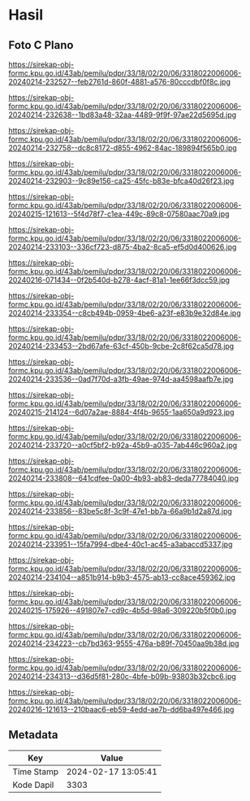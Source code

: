 # Hasil

## Foto C Plano

https://sirekap-obj-formc.kpu.go.id/43ab/pemilu/pdpr/33/18/02/20/06/3318022006006-20240214-232527--feb2761d-860f-4881-a576-80cccdbf0f8c.jpg

https://sirekap-obj-formc.kpu.go.id/43ab/pemilu/pdpr/33/18/02/20/06/3318022006006-20240214-232638--1bd83a48-32aa-4489-9f9f-97ae22d5695d.jpg

https://sirekap-obj-formc.kpu.go.id/43ab/pemilu/pdpr/33/18/02/20/06/3318022006006-20240214-232758--dc8c8172-d855-4962-84ac-189894f565b0.jpg

https://sirekap-obj-formc.kpu.go.id/43ab/pemilu/pdpr/33/18/02/20/06/3318022006006-20240214-232903--9c89e156-ca25-45fc-b83e-bfca40d26f23.jpg

https://sirekap-obj-formc.kpu.go.id/43ab/pemilu/pdpr/33/18/02/20/06/3318022006006-20240215-121613--5f4d78f7-c1ea-449c-89c8-07580aac70a9.jpg

https://sirekap-obj-formc.kpu.go.id/43ab/pemilu/pdpr/33/18/02/20/06/3318022006006-20240214-233103--336cf723-d875-4ba2-8ca5-ef5d0d400626.jpg

https://sirekap-obj-formc.kpu.go.id/43ab/pemilu/pdpr/33/18/02/20/06/3318022006006-20240216-071434--0f2b540d-b278-4acf-81a1-1ee66f3dcc59.jpg

https://sirekap-obj-formc.kpu.go.id/43ab/pemilu/pdpr/33/18/02/20/06/3318022006006-20240214-233354--c8cb494b-0959-4be6-a23f-e83b9e32d84e.jpg

https://sirekap-obj-formc.kpu.go.id/43ab/pemilu/pdpr/33/18/02/20/06/3318022006006-20240214-233453--2bd67afe-63cf-450b-9cbe-2c8f62ca5d78.jpg

https://sirekap-obj-formc.kpu.go.id/43ab/pemilu/pdpr/33/18/02/20/06/3318022006006-20240214-233536--0ad7f70d-a3fb-49ae-974d-aa4598aafb7e.jpg

https://sirekap-obj-formc.kpu.go.id/43ab/pemilu/pdpr/33/18/02/20/06/3318022006006-20240215-214124--6d07a2ae-8884-4f4b-9655-1aa650a9d923.jpg

https://sirekap-obj-formc.kpu.go.id/43ab/pemilu/pdpr/33/18/02/20/06/3318022006006-20240214-233720--a0cf5bf2-b92a-45b9-a035-7ab446c960a2.jpg

https://sirekap-obj-formc.kpu.go.id/43ab/pemilu/pdpr/33/18/02/20/06/3318022006006-20240214-233808--641cdfee-0a00-4b93-ab83-deda77784040.jpg

https://sirekap-obj-formc.kpu.go.id/43ab/pemilu/pdpr/33/18/02/20/06/3318022006006-20240214-233856--83be5c8f-3c9f-47e1-bb7a-66a9b1d2a87d.jpg

https://sirekap-obj-formc.kpu.go.id/43ab/pemilu/pdpr/33/18/02/20/06/3318022006006-20240214-233951--15fa7994-dbe4-40c1-ac45-a3abaccd5337.jpg

https://sirekap-obj-formc.kpu.go.id/43ab/pemilu/pdpr/33/18/02/20/06/3318022006006-20240214-234104--a851b914-b9b3-4575-ab13-cc8ace459362.jpg

https://sirekap-obj-formc.kpu.go.id/43ab/pemilu/pdpr/33/18/02/20/06/3318022006006-20240215-175926--491807e7-cd9c-4b5d-98a6-309220b5f0b0.jpg

https://sirekap-obj-formc.kpu.go.id/43ab/pemilu/pdpr/33/18/02/20/06/3318022006006-20240214-234223--cb7bd363-9555-476a-b89f-70450aa9b38d.jpg

https://sirekap-obj-formc.kpu.go.id/43ab/pemilu/pdpr/33/18/02/20/06/3318022006006-20240214-234313--d36d5f81-280c-4bfe-b09b-93803b32cbc6.jpg

https://sirekap-obj-formc.kpu.go.id/43ab/pemilu/pdpr/33/18/02/20/06/3318022006006-20240216-121613--210baac6-eb59-4edd-ae7b-dd6ba497e466.jpg


## Metadata

| Key        | Value               |
| ---------- | ------------------- |
| Time Stamp | 2024-02-17 13:05:41 |
| Kode Dapil | 3303                |



